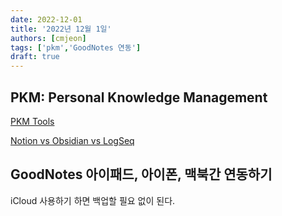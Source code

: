 ```yaml
---
date: 2022-12-01
title: '2022년 12월 1일'
authors: [cmjeon]
tags: ['pkm','GoodNotes 연동']
draft: true
---
```


## PKM: Personal Knowledge Management

[PKM Tools](https://www.reddit.com/r/PKMS/comments/nfef59/list_of_personal_knowledge_management_systems/)

[Notion vs Obsidian vs LogSeq](https://axtonliu.medium.com/notion-vs-roam-vs-obsidian-vs-logseq-vs-workflowy-which-one-is-better-for-book-note-ab042cdc52b5)

## GoodNotes 아이패드, 아이폰, 맥북간 연동하기

iCloud 사용하기 하면 백업할 필요 없이 된다.
